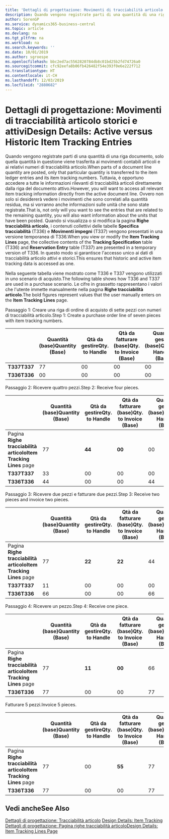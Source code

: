 ```yaml
---
title: 'Dettagli di progettazione: Movimenti di tracciabilità articolo storici e attivi | Microsoft Docs'
description: Quando vengono registrate parti di una quantità di una riga documento, solo quella quantità in questione viene trasferita ai movimenti contabili articoli e ai relativi numeri di tracciabilità articolo. Tuttavia, è opportuno accedere a tutte le informazioni rilevanti di tracciabilità articoli direttamente dalla riga del documento attivo. Ovvero non solo si desidererà vedere i movimenti che sono correlati alla quantità residua, ma si vorranno anche informazioni sulle unità che sono state registrate. Quando si visualizza o si modifica la pagina **Righe tracciabilità articolo**, i contenuti collettivi delle tabelle **Specifica tracciabilità** (T336) e **Movimenti impegni** (T337) vengono presentati in una versione temporanea di T336. In questo modo si garantisce l'accesso unico ai dati di tracciabilità articolo attivi e storici.
author: SorenGP
ms.service: dynamics365-business-central
ms.topic: article
ms.devlang: na
ms.tgt_pltfrm: na
ms.workload: na
ms.search.keywords: ''
ms.date: 10/01/2019
ms.author: sgroespe
ms.openlocfilehash: bbc2ed7ac5562820784db8c01bd25b2fd74726a0
ms.sourcegitcommit: cfc92eefa8b06fb426482f54e393f0e6e222f712
ms.translationtype: HT
ms.contentlocale: it-CH
ms.lasthandoff: 12/03/2019
ms.locfileid: "2880682"
---
```

# <a name="design-details-active-versus-historic-item-tracking-entries"></a><span data-ttu-id="23b24-107">Dettagli di progettazione: Movimenti di tracciabilità articolo storici e attivi</span><span class="sxs-lookup"><span data-stu-id="23b24-107">Design Details: Active versus Historic Item Tracking Entries</span></span>
<span data-ttu-id="23b24-108">Quando vengono registrate parti di una quantità di una riga documento, solo quella quantità in questione viene trasferita ai movimenti contabili articoli e ai relativi numeri di tracciabilità articolo.</span><span class="sxs-lookup"><span data-stu-id="23b24-108">When parts of a document line quantity are posted, only that particular quantity is transferred to the item ledger entries and its item tracking numbers.</span></span> <span data-ttu-id="23b24-109">Tuttavia, è opportuno accedere a tutte le informazioni rilevanti di tracciabilità articoli direttamente dalla riga del documento attivo.</span><span class="sxs-lookup"><span data-stu-id="23b24-109">However, you will want to access all relevant item tracking information directly from the active document line.</span></span> <span data-ttu-id="23b24-110">Ovvero non solo si desidererà vedere i movimenti che sono correlati alla quantità residua, ma si vorranno anche informazioni sulle unità che sono state registrate.</span><span class="sxs-lookup"><span data-stu-id="23b24-110">That is, not only will you want to see the entries that are related to the remaining quantity, you will also want information about the units that have been posted.</span></span> <span data-ttu-id="23b24-111">Quando si visualizza o si modifica la pagina **Righe tracciabilità articolo**, i contenuti collettivi delle tabelle **Specifica tracciabilità** (T336) e **Movimenti impegni** (T337) vengono presentati in una versione temporanea di T336.</span><span class="sxs-lookup"><span data-stu-id="23b24-111">When you view or modify the **Item Tracking Lines** page, the collective contents of the **Tracking Specification** table (T336) and **Reservation Entry** table (T337) are presented in a temporary version of T336.</span></span> <span data-ttu-id="23b24-112">In questo modo si garantisce l'accesso unico ai dati di tracciabilità articolo attivi e storici.</span><span class="sxs-lookup"><span data-stu-id="23b24-112">This ensures that historic and active item tracking data is accessed as one.</span></span>  

 <span data-ttu-id="23b24-113">Nella seguente tabella viene mostrato come T336 e T337 vengono utilizzati in uno scenario di acquisto.</span><span class="sxs-lookup"><span data-stu-id="23b24-113">The following table shows how T336 and T337 are used in a purchase scenario.</span></span> <span data-ttu-id="23b24-114">Le cifre in grassetto rappresentano i valori che l'utente immette manualmente nella pagina **Righe tracciabilità articolo**.</span><span class="sxs-lookup"><span data-stu-id="23b24-114">The bold figures represent values that the user manually enters on the **Item Tracking Lines** page.</span></span>  

 <span data-ttu-id="23b24-115">Passaggio 1: Creare una riga di ordine di acquisto di sette pezzi con numeri di tracciabilità articolo.</span><span class="sxs-lookup"><span data-stu-id="23b24-115">Step 1: Create a purchase order line of seven pieces with item tracking numbers.</span></span>  

||<span data-ttu-id="23b24-116">**Quantità (base)**</span><span class="sxs-lookup"><span data-stu-id="23b24-116">**Quantity (Base)**</span></span>|<span data-ttu-id="23b24-117">**Qtà da gestire**</span><span class="sxs-lookup"><span data-stu-id="23b24-117">**Qty. to Handle**</span></span>|<span data-ttu-id="23b24-118">**Qtà da fatturare (base)**</span><span class="sxs-lookup"><span data-stu-id="23b24-118">**Qty. to Invoice (Base)**</span></span>|<span data-ttu-id="23b24-119">**Quantità gestita (base)**</span><span class="sxs-lookup"><span data-stu-id="23b24-119">**Quantity Handled (Base)**</span></span>|<span data-ttu-id="23b24-120">**Quantità fatturata (base)**</span><span class="sxs-lookup"><span data-stu-id="23b24-120">**Quantity Invoiced (Base)**</span></span>|  
|-|----------------------------------------------|--------------------------------------------|------------------------------------------------------|-------------------------------------------------------|--------------------------------------------------------|  
|<span data-ttu-id="23b24-121">**T337**</span><span class="sxs-lookup"><span data-stu-id="23b24-121">**T337**</span></span>|<span data-ttu-id="23b24-122">7</span><span class="sxs-lookup"><span data-stu-id="23b24-122">7</span></span>|<span data-ttu-id="23b24-123">0</span><span class="sxs-lookup"><span data-stu-id="23b24-123">0</span></span>|<span data-ttu-id="23b24-124">0</span><span class="sxs-lookup"><span data-stu-id="23b24-124">0</span></span>|<span data-ttu-id="23b24-125">0</span><span class="sxs-lookup"><span data-stu-id="23b24-125">0</span></span>|<span data-ttu-id="23b24-126">0</span><span class="sxs-lookup"><span data-stu-id="23b24-126">0</span></span>|  
|<span data-ttu-id="23b24-127">**T336**</span><span class="sxs-lookup"><span data-stu-id="23b24-127">**T336**</span></span>|<span data-ttu-id="23b24-128">0</span><span class="sxs-lookup"><span data-stu-id="23b24-128">0</span></span>|<span data-ttu-id="23b24-129">0</span><span class="sxs-lookup"><span data-stu-id="23b24-129">0</span></span>|<span data-ttu-id="23b24-130">0</span><span class="sxs-lookup"><span data-stu-id="23b24-130">0</span></span>|<span data-ttu-id="23b24-131">0</span><span class="sxs-lookup"><span data-stu-id="23b24-131">0</span></span>|<span data-ttu-id="23b24-132">0</span><span class="sxs-lookup"><span data-stu-id="23b24-132">0</span></span>|  

 <span data-ttu-id="23b24-133">Passaggio 2: Ricevere quattro pezzi.</span><span class="sxs-lookup"><span data-stu-id="23b24-133">Step 2: Receive four pieces.</span></span>  

||<span data-ttu-id="23b24-134">**Quantità (base)**</span><span class="sxs-lookup"><span data-stu-id="23b24-134">**Quantity (Base)**</span></span>|<span data-ttu-id="23b24-135">**Qtà da gestire**</span><span class="sxs-lookup"><span data-stu-id="23b24-135">**Qty. to Handle**</span></span>|<span data-ttu-id="23b24-136">**Qtà da fatturare (base)**</span><span class="sxs-lookup"><span data-stu-id="23b24-136">**Qty. to Invoice (Base)**</span></span>|<span data-ttu-id="23b24-137">**Quantità gestita (base)**</span><span class="sxs-lookup"><span data-stu-id="23b24-137">**Quantity Handled (Base)**</span></span>|<span data-ttu-id="23b24-138">**Quantità fatturata (base)**</span><span class="sxs-lookup"><span data-stu-id="23b24-138">**Quantity Invoiced (Base)**</span></span>|  
|-|----------------------------------------------|--------------------------------------------|------------------------------------------------------|-------------------------------------------------------|--------------------------------------------------------|  
|<span data-ttu-id="23b24-139">Pagina **Righe tracciabilità articolo**</span><span class="sxs-lookup"><span data-stu-id="23b24-139">**Item Tracking Lines** page</span></span>|<span data-ttu-id="23b24-140">7</span><span class="sxs-lookup"><span data-stu-id="23b24-140">7</span></span>|<span data-ttu-id="23b24-141">**4**</span><span class="sxs-lookup"><span data-stu-id="23b24-141">**4**</span></span>|<span data-ttu-id="23b24-142">**0**</span><span class="sxs-lookup"><span data-stu-id="23b24-142">**0**</span></span>|<span data-ttu-id="23b24-143">0</span><span class="sxs-lookup"><span data-stu-id="23b24-143">0</span></span>|<span data-ttu-id="23b24-144">0</span><span class="sxs-lookup"><span data-stu-id="23b24-144">0</span></span>|  
|<span data-ttu-id="23b24-145">**T337**</span><span class="sxs-lookup"><span data-stu-id="23b24-145">**T337**</span></span>|<span data-ttu-id="23b24-146">3</span><span class="sxs-lookup"><span data-stu-id="23b24-146">3</span></span>|<span data-ttu-id="23b24-147">0</span><span class="sxs-lookup"><span data-stu-id="23b24-147">0</span></span>|<span data-ttu-id="23b24-148">0</span><span class="sxs-lookup"><span data-stu-id="23b24-148">0</span></span>|<span data-ttu-id="23b24-149">0</span><span class="sxs-lookup"><span data-stu-id="23b24-149">0</span></span>|<span data-ttu-id="23b24-150">0</span><span class="sxs-lookup"><span data-stu-id="23b24-150">0</span></span>|  
|<span data-ttu-id="23b24-151">**T336**</span><span class="sxs-lookup"><span data-stu-id="23b24-151">**T336**</span></span>|<span data-ttu-id="23b24-152">4</span><span class="sxs-lookup"><span data-stu-id="23b24-152">4</span></span>|<span data-ttu-id="23b24-153">0</span><span class="sxs-lookup"><span data-stu-id="23b24-153">0</span></span>|<span data-ttu-id="23b24-154">0</span><span class="sxs-lookup"><span data-stu-id="23b24-154">0</span></span>|<span data-ttu-id="23b24-155">4</span><span class="sxs-lookup"><span data-stu-id="23b24-155">4</span></span>|<span data-ttu-id="23b24-156">0</span><span class="sxs-lookup"><span data-stu-id="23b24-156">0</span></span>|  

 <span data-ttu-id="23b24-157">Passaggio 3: Ricevere due pezzi e fatturare due pezzi.</span><span class="sxs-lookup"><span data-stu-id="23b24-157">Step 3: Receive two pieces and invoice two pieces.</span></span>  

||<span data-ttu-id="23b24-158">**Quantità (base)**</span><span class="sxs-lookup"><span data-stu-id="23b24-158">**Quantity (Base)**</span></span>|<span data-ttu-id="23b24-159">**Qtà da gestire**</span><span class="sxs-lookup"><span data-stu-id="23b24-159">**Qty. to Handle**</span></span>|<span data-ttu-id="23b24-160">**Qtà da fatturare (base)**</span><span class="sxs-lookup"><span data-stu-id="23b24-160">**Qty. to Invoice (Base)**</span></span>|<span data-ttu-id="23b24-161">**Quantità gestita (base)**</span><span class="sxs-lookup"><span data-stu-id="23b24-161">**Quantity Handled (Base)**</span></span>|<span data-ttu-id="23b24-162">**Quantità fatturata (base)**</span><span class="sxs-lookup"><span data-stu-id="23b24-162">**Quantity Invoiced (Base)**</span></span>|  
|-|----------------------------------------------|--------------------------------------------|------------------------------------------------------|-------------------------------------------------------|--------------------------------------------------------|  
|<span data-ttu-id="23b24-163">Pagina **Righe tracciabilità articolo**</span><span class="sxs-lookup"><span data-stu-id="23b24-163">**Item Tracking Lines** page</span></span>|<span data-ttu-id="23b24-164">7</span><span class="sxs-lookup"><span data-stu-id="23b24-164">7</span></span>|<span data-ttu-id="23b24-165">**2**</span><span class="sxs-lookup"><span data-stu-id="23b24-165">**2**</span></span>|<span data-ttu-id="23b24-166">**2**</span><span class="sxs-lookup"><span data-stu-id="23b24-166">**2**</span></span>|<span data-ttu-id="23b24-167">4</span><span class="sxs-lookup"><span data-stu-id="23b24-167">4</span></span>|<span data-ttu-id="23b24-168">0</span><span class="sxs-lookup"><span data-stu-id="23b24-168">0</span></span>|  
|<span data-ttu-id="23b24-169">**T337**</span><span class="sxs-lookup"><span data-stu-id="23b24-169">**T337**</span></span>|<span data-ttu-id="23b24-170">1</span><span class="sxs-lookup"><span data-stu-id="23b24-170">1</span></span>|<span data-ttu-id="23b24-171">0</span><span class="sxs-lookup"><span data-stu-id="23b24-171">0</span></span>|<span data-ttu-id="23b24-172">0</span><span class="sxs-lookup"><span data-stu-id="23b24-172">0</span></span>|<span data-ttu-id="23b24-173">0</span><span class="sxs-lookup"><span data-stu-id="23b24-173">0</span></span>|<span data-ttu-id="23b24-174">0</span><span class="sxs-lookup"><span data-stu-id="23b24-174">0</span></span>|  
|<span data-ttu-id="23b24-175">**T336**</span><span class="sxs-lookup"><span data-stu-id="23b24-175">**T336**</span></span>|<span data-ttu-id="23b24-176">6</span><span class="sxs-lookup"><span data-stu-id="23b24-176">6</span></span>|<span data-ttu-id="23b24-177">0</span><span class="sxs-lookup"><span data-stu-id="23b24-177">0</span></span>|<span data-ttu-id="23b24-178">0</span><span class="sxs-lookup"><span data-stu-id="23b24-178">0</span></span>|<span data-ttu-id="23b24-179">6</span><span class="sxs-lookup"><span data-stu-id="23b24-179">6</span></span>|<span data-ttu-id="23b24-180">2</span><span class="sxs-lookup"><span data-stu-id="23b24-180">2</span></span>|  

 <span data-ttu-id="23b24-181">Passaggio 4: Ricevere un pezzo.</span><span class="sxs-lookup"><span data-stu-id="23b24-181">Step 4: Receive one piece.</span></span>  

||<span data-ttu-id="23b24-182">**Quantità (base)**</span><span class="sxs-lookup"><span data-stu-id="23b24-182">**Quantity (Base)**</span></span>|<span data-ttu-id="23b24-183">**Qtà da gestire**</span><span class="sxs-lookup"><span data-stu-id="23b24-183">**Qty. to Handle**</span></span>|<span data-ttu-id="23b24-184">**Qtà da fatturare (base)**</span><span class="sxs-lookup"><span data-stu-id="23b24-184">**Qty. to Invoice (Base)**</span></span>|<span data-ttu-id="23b24-185">**Quantità gestita (base)**</span><span class="sxs-lookup"><span data-stu-id="23b24-185">**Quantity Handled (Base)**</span></span>|<span data-ttu-id="23b24-186">**Quantità fatturata (base)**</span><span class="sxs-lookup"><span data-stu-id="23b24-186">**Quantity Invoiced (Base)**</span></span>|  
|-|----------------------------------------------|--------------------------------------------|------------------------------------------------------|-------------------------------------------------------|--------------------------------------------------------|  
|<span data-ttu-id="23b24-187">Pagina **Righe tracciabilità articolo**</span><span class="sxs-lookup"><span data-stu-id="23b24-187">**Item Tracking Lines** page</span></span>|<span data-ttu-id="23b24-188">7</span><span class="sxs-lookup"><span data-stu-id="23b24-188">7</span></span>|<span data-ttu-id="23b24-189">**1**</span><span class="sxs-lookup"><span data-stu-id="23b24-189">**1**</span></span>|<span data-ttu-id="23b24-190">**0**</span><span class="sxs-lookup"><span data-stu-id="23b24-190">**0**</span></span>|<span data-ttu-id="23b24-191">6</span><span class="sxs-lookup"><span data-stu-id="23b24-191">6</span></span>|<span data-ttu-id="23b24-192">2</span><span class="sxs-lookup"><span data-stu-id="23b24-192">2</span></span>|  
|<span data-ttu-id="23b24-193">**T336**</span><span class="sxs-lookup"><span data-stu-id="23b24-193">**T336**</span></span>|<span data-ttu-id="23b24-194">7</span><span class="sxs-lookup"><span data-stu-id="23b24-194">7</span></span>|<span data-ttu-id="23b24-195">0</span><span class="sxs-lookup"><span data-stu-id="23b24-195">0</span></span>|<span data-ttu-id="23b24-196">0</span><span class="sxs-lookup"><span data-stu-id="23b24-196">0</span></span>|<span data-ttu-id="23b24-197">7</span><span class="sxs-lookup"><span data-stu-id="23b24-197">7</span></span>|<span data-ttu-id="23b24-198">2</span><span class="sxs-lookup"><span data-stu-id="23b24-198">2</span></span>|  

 <span data-ttu-id="23b24-199">Fatturare 5 pezzi.</span><span class="sxs-lookup"><span data-stu-id="23b24-199">Invoice 5 pieces.</span></span>  

||<span data-ttu-id="23b24-200">**Quantità (base)**</span><span class="sxs-lookup"><span data-stu-id="23b24-200">**Quantity (Base)**</span></span>|<span data-ttu-id="23b24-201">**Qtà da gestire**</span><span class="sxs-lookup"><span data-stu-id="23b24-201">**Qty. to Handle**</span></span>|<span data-ttu-id="23b24-202">**Qtà da fatturare (base)**</span><span class="sxs-lookup"><span data-stu-id="23b24-202">**Qty. to Invoice (Base)**</span></span>|<span data-ttu-id="23b24-203">**Quantità gestita (base)**</span><span class="sxs-lookup"><span data-stu-id="23b24-203">**Quantity Handled (Base)**</span></span>|<span data-ttu-id="23b24-204">**Quantità fatturata (base)**</span><span class="sxs-lookup"><span data-stu-id="23b24-204">**Quantity Invoiced (Base)**</span></span>|  
|-|----------------------------------------------|--------------------------------------------|------------------------------------------------------|-------------------------------------------------------|--------------------------------------------------------|  
|<span data-ttu-id="23b24-205">Pagina **Righe tracciabilità articolo**</span><span class="sxs-lookup"><span data-stu-id="23b24-205">**Item Tracking Lines** page</span></span>|<span data-ttu-id="23b24-206">7</span><span class="sxs-lookup"><span data-stu-id="23b24-206">7</span></span>|<span data-ttu-id="23b24-207">0</span><span class="sxs-lookup"><span data-stu-id="23b24-207">0</span></span>|<span data-ttu-id="23b24-208">**5**</span><span class="sxs-lookup"><span data-stu-id="23b24-208">**5**</span></span>|<span data-ttu-id="23b24-209">7</span><span class="sxs-lookup"><span data-stu-id="23b24-209">7</span></span>|<span data-ttu-id="23b24-210">2</span><span class="sxs-lookup"><span data-stu-id="23b24-210">2</span></span>|  
|<span data-ttu-id="23b24-211">**T336**</span><span class="sxs-lookup"><span data-stu-id="23b24-211">**T336**</span></span>|<span data-ttu-id="23b24-212">7</span><span class="sxs-lookup"><span data-stu-id="23b24-212">7</span></span>|<span data-ttu-id="23b24-213">0</span><span class="sxs-lookup"><span data-stu-id="23b24-213">0</span></span>|<span data-ttu-id="23b24-214">0</span><span class="sxs-lookup"><span data-stu-id="23b24-214">0</span></span>|<span data-ttu-id="23b24-215">7</span><span class="sxs-lookup"><span data-stu-id="23b24-215">7</span></span>|<span data-ttu-id="23b24-216">7</span><span class="sxs-lookup"><span data-stu-id="23b24-216">7</span></span>|  

## <a name="see-also"></a><span data-ttu-id="23b24-217">Vedi anche</span><span class="sxs-lookup"><span data-stu-id="23b24-217">See Also</span></span>  
 <span data-ttu-id="23b24-218">[Dettagli di progettazione: Tracciabilità articolo](design-details-item-tracking.md) </span><span class="sxs-lookup"><span data-stu-id="23b24-218">[Design Details: Item Tracking](design-details-item-tracking.md) </span></span>  
 [<span data-ttu-id="23b24-219">Dettagli di progettazione: Pagina righe tracciabilità articolo</span><span class="sxs-lookup"><span data-stu-id="23b24-219">Design Details: Item Tracking Lines Page</span></span>](design-details-item-tracking-lines-window.md)
